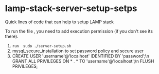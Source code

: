 # lamp-stack-server-setup-setps
Quick lines of code that can help to setup LAMP stack

To run the file , you need to add execution permission (if you don't see its there).
1. `run  sudo ./server-setup.sh`
2. mysql_secure_installation to set password policy and secure user 
3. CREATE USER 'username'@'localhost' IDENTIFIED BY 'password';\n
GRANT ALL PRIVILEGES ON * . * TO 'username'@'localhost';\n
FLUSH PRIVILEGES;
